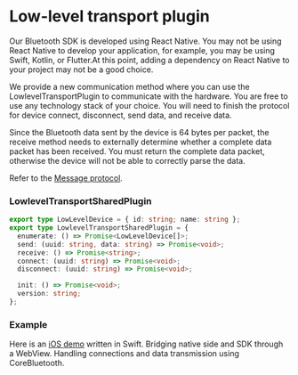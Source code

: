 # Low-level transport plugin

Our Bluetooth SDK is developed using React Native. You may not be using React Native to develop your application, for example, you may be using Swift, Kotlin, or Flutter.At this point, adding a dependency on React Native to your project may not be a good choice.

We provide a new communication method where you can use the LowlevelTransportPlugin to communicate with the hardware. You are free to use any technology stack of your choice. You will need to finish the protocol for device connect, disconnect, send data, and receive data.

Since the Bluetooth data sent by the device is 64 bytes per packet, the receive method needs to externally determine whether a complete data packet has been received. You must return the complete data packet, otherwise the device will not be able to correctly parse the data.

Refer to the [Message protocol](onekey-message-protocol.md).

### LowlevelTransportSharedPlugin

```typescript
export type LowLevelDevice = { id: string; name: string };
export type LowlevelTransportSharedPlugin = {
  enumerate: () => Promise<LowLevelDevice[]>;
  send: (uuid: string, data: string) => Promise<void>;
  receive: () => Promise<string>;
  connect: (uuid: string) => Promise<void>;
  disconnect: (uuid: string) => Promise<void>;

  init: () => Promise<void>;
  version: string;
};
```

### Example

Here is an [iOS demo](https://github.com/originalix/Hardware-Lowlevel-Communicate) written in Swift. Bridging native side and SDK through a WebView. Handling connections and data transmission using CoreBluetooth.
